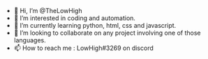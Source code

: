 - 👋 Hi, I’m @TheLowHigh
- 👀 I’m interested in coding and automation.
- 🌱 I’m currently learning python, html, css and javascript.
- 💞️ I’m looking to collaborate on any project involving one of those languages.
- 📫 How to reach me : LowHigh#3269 on discord

<!---
TheLowHigh/TheLowHigh is a ✨ special ✨ repository because its `README.md` (this file) appears on your GitHub profile.
You can click the Preview link to take a look at your changes.
--->
